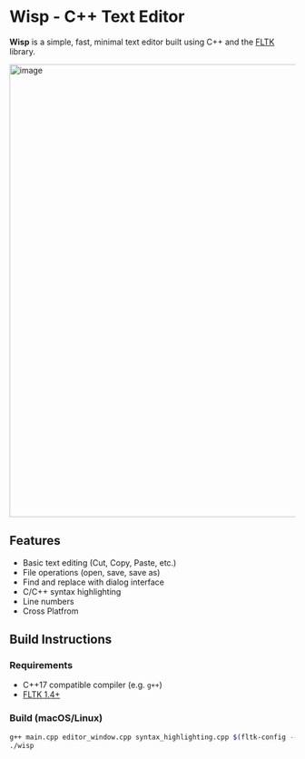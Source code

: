# Wisp - C++ Text Editor

**Wisp** is a simple, fast, minimal text editor built using C++ and the [FLTK](https://www.fltk.org/) library.

<img width="1282" height="798" alt="image" src="https://github.com/user-attachments/assets/f248a61f-c56e-43d6-8998-1974fee794bf" />

## Features
- Basic text editing (Cut, Copy, Paste, etc.)
- File operations (open, save, save as)
- Find and replace with dialog interface
- C/C++ syntax highlighting
- Line numbers
- Cross Platfrom

##  Build Instructions

### Requirements

- C++17 compatible compiler (e.g. `g++`)
- [FLTK 1.4+](https://www.fltk.org/)

### Build (macOS/Linux)

```bash
g++ main.cpp editor_window.cpp syntax_highlighting.cpp $(fltk-config --cxxflags --ldflags) -o wisp
./wisp


